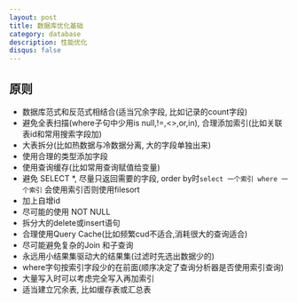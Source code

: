 ```yaml
---
layout: post
title: 数据库优化基础
category: database
description: 性能优化
disqus: false
---
```


## 原则
* 数据库范式和反范式相结合(适当冗余字段, 比如记录的count字段)
* 避免全表扫描(where子句中少用is null,!=,<>,or,in), 合理添加索引(比如关联表id和常用搜索字段加)
* 大表拆分(比如热数据与冷数据分离, 大的字段单独出来)
* 使用合理的类型添加字段
* 使用查询缓存(比如常用查询赋值给变量)
* 避免 SELECT *, 尽量只返回需要的字段, order by时`select 一个索引 where 一个索引` 会使用索引否则使用filesort
* 加上自增id
* 尽可能的使用 NOT NULL
* 拆分大的delete或insert语句
* 合理使用Query Cache(比如频繁cud不适合,消耗很大的查询适合)
* 尽可能避免复杂的Join 和子查询
* 永远用小结果集驱动大的结果集(过滤时先选出数据少的)
* where字句按索引字段少的在前面(顺序决定了查询分析器是否使用索引查询)
* 大量写入时可以考虑完全写入再加索引
* 适当建立冗余表, 比如缓存表或汇总表
